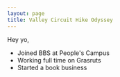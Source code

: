 ```yaml
---
layout: page
title: Valley Circuit Hike Odyssey
---
```


Hey yo,

* Joined BBS at People's Campus
* Working full time on Grasruts
* Started a book business

